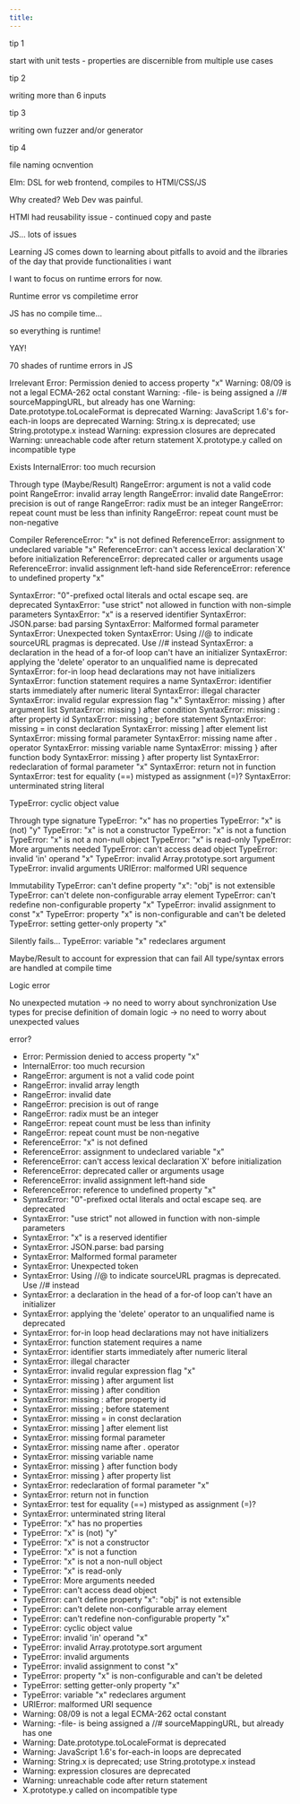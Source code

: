 ```yaml
---
title: 
---
```


tip 1

start with unit tests - properties are discernible from multiple use cases

tip 2

writing more than 6 inputs

tip 3

writing own fuzzer and/or generator

tip 4

file naming ocnvention


Elm: DSL for web frontend, compiles to HTMl/CSS/JS

Why created? Web Dev was painful.

HTMl had reusability issue - continued copy and paste

JS... lots of issues

Learning JS comes down to learning about pitfalls to avoid and the ilbraries of the day that provide functionalities i want

I want to focus on runtime errors for now.

Runtime error vs compiletime error

JS has no compile time...

so everything is runtime!

YAY!

70 shades of runtime errors in JS

Irrelevant
Error: Permission denied to access property "x"
Warning: 08/09 is not a legal ECMA-262 octal constant
Warning: -file- is being assigned a //# sourceMappingURL, but already has one
Warning: Date.prototype.toLocaleFormat is deprecated
Warning: JavaScript 1.6's for-each-in loops are deprecated
Warning: String.x is deprecated; use String.prototype.x instead
Warning: expression closures are deprecated
Warning: unreachable code after return statement
X.prototype.y called on incompatible type

Exists
InternalError: too much recursion

Through type (Maybe/Result)
RangeError: argument is not a valid code point
RangeError: invalid array length
RangeError: invalid date
RangeError: precision is out of range
RangeError: radix must be an integer
RangeError: repeat count must be less than infinity
RangeError: repeat count must be non-negative

Compiler
ReferenceError: "x" is not defined
ReferenceError: assignment to undeclared variable "x"
ReferenceError: can't access lexical declaration`X' before initialization
ReferenceError: deprecated caller or arguments usage
ReferenceError: invalid assignment left-hand side
ReferenceError: reference to undefined property "x"

SyntaxError: "0"-prefixed octal literals and octal escape seq. are deprecated
SyntaxError: "use strict" not allowed in function with non-simple parameters
SyntaxError: "x" is a reserved identifier
SyntaxError: JSON.parse: bad parsing
SyntaxError: Malformed formal parameter
SyntaxError: Unexpected token
SyntaxError: Using //@ to indicate sourceURL pragmas is deprecated. Use //# instead
SyntaxError: a declaration in the head of a for-of loop can't have an initializer
SyntaxError: applying the 'delete' operator to an unqualified name is deprecated
SyntaxError: for-in loop head declarations may not have initializers
SyntaxError: function statement requires a name
SyntaxError: identifier starts immediately after numeric literal
SyntaxError: illegal character
SyntaxError: invalid regular expression flag "x"
SyntaxError: missing ) after argument list
SyntaxError: missing ) after condition
SyntaxError: missing : after property id
SyntaxError: missing ; before statement
SyntaxError: missing = in const declaration
SyntaxError: missing ] after element list
SyntaxError: missing formal parameter
SyntaxError: missing name after . operator
SyntaxError: missing variable name
SyntaxError: missing } after function body
SyntaxError: missing } after property list
SyntaxError: redeclaration of formal parameter "x"
SyntaxError: return not in function
SyntaxError: test for equality (==) mistyped as assignment (=)?
SyntaxError: unterminated string literal

TypeError: cyclic object value

Through type signature
TypeError: "x" has no properties
TypeError: "x" is (not) "y"
TypeError: "x" is not a constructor
TypeError: "x" is not a function
TypeError: "x" is not a non-null object
TypeError: "x" is read-only
TypeError: More arguments needed
TypeError: can't access dead object
TypeError: invalid 'in' operand "x"
TypeError: invalid Array.prototype.sort argument
TypeError: invalid arguments
URIError: malformed URI sequence

Immutability
TypeError: can't define property "x": "obj" is not extensible
TypeError: can't delete non-configurable array element
TypeError: can't redefine non-configurable property "x"
TypeError: invalid assignment to const "x"
TypeError: property "x" is non-configurable and can't be deleted
TypeError: setting getter-only property "x"

Silently fails...
TypeError: variable "x" redeclares argument

Maybe/Result to account for expression that can fail
All type/syntax errors are handled at compile time

Logic error

No unexpected mutation -> no need to worry about synchronization
Use types for precise definition of domain logic -> no need to worry about unexpected values

error?
* Error: Permission denied to access property "x"
* InternalError: too much recursion
* RangeError: argument is not a valid code point
* RangeError: invalid array length
* RangeError: invalid date
* RangeError: precision is out of range
* RangeError: radix must be an integer
* RangeError: repeat count must be less than infinity
* RangeError: repeat count must be non-negative
* ReferenceError: "x" is not defined
* ReferenceError: assignment to undeclared variable "x"
* ReferenceError: can't access lexical declaration`X' before initialization
* ReferenceError: deprecated caller or arguments usage
* ReferenceError: invalid assignment left-hand side
* ReferenceError: reference to undefined property "x"
* SyntaxError: "0"-prefixed octal literals and octal escape seq. are deprecated
* SyntaxError: "use strict" not allowed in function with non-simple parameters
* SyntaxError: "x" is a reserved identifier
* SyntaxError: JSON.parse: bad parsing
* SyntaxError: Malformed formal parameter
* SyntaxError: Unexpected token
* SyntaxError: Using //@ to indicate sourceURL pragmas is deprecated. Use //# instead
* SyntaxError: a declaration in the head of a for-of loop can't have an initializer
* SyntaxError: applying the 'delete' operator to an unqualified name is deprecated
* SyntaxError: for-in loop head declarations may not have initializers
* SyntaxError: function statement requires a name
* SyntaxError: identifier starts immediately after numeric literal
* SyntaxError: illegal character
* SyntaxError: invalid regular expression flag "x"
* SyntaxError: missing ) after argument list
* SyntaxError: missing ) after condition
* SyntaxError: missing : after property id
* SyntaxError: missing ; before statement
* SyntaxError: missing = in const declaration
* SyntaxError: missing ] after element list
* SyntaxError: missing formal parameter
* SyntaxError: missing name after . operator
* SyntaxError: missing variable name
* SyntaxError: missing } after function body
* SyntaxError: missing } after property list
* SyntaxError: redeclaration of formal parameter "x"
* SyntaxError: return not in function
* SyntaxError: test for equality (==) mistyped as assignment (=)?
* SyntaxError: unterminated string literal
* TypeError: "x" has no properties
* TypeError: "x" is (not) "y"
* TypeError: "x" is not a constructor
* TypeError: "x" is not a function
* TypeError: "x" is not a non-null object
* TypeError: "x" is read-only
* TypeError: More arguments needed
* TypeError: can't access dead object
* TypeError: can't define property "x": "obj" is not extensible
* TypeError: can't delete non-configurable array element
* TypeError: can't redefine non-configurable property "x"
* TypeError: cyclic object value
* TypeError: invalid 'in' operand "x"
* TypeError: invalid Array.prototype.sort argument
* TypeError: invalid arguments
* TypeError: invalid assignment to const "x"
* TypeError: property "x" is non-configurable and can't be deleted
* TypeError: setting getter-only property "x"
* TypeError: variable "x" redeclares argument
* URIError: malformed URI sequence
* Warning: 08/09 is not a legal ECMA-262 octal constant
* Warning: -file- is being assigned a //# sourceMappingURL, but already has one
* Warning: Date.prototype.toLocaleFormat is deprecated
* Warning: JavaScript 1.6's for-each-in loops are deprecated
* Warning: String.x is deprecated; use String.prototype.x instead
* Warning: expression closures are deprecated
* Warning: unreachable code after return statement
* X.prototype.y called on incompatible type
